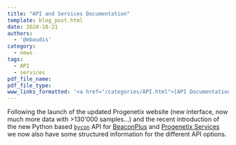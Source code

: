 ```yaml
---
title: "API and Services Documentation"
template: blog_post.html
date: 2020-10-21
authors:
  - '@mbaudis'
category:
  - news
tags:
  - API
  - services
pdf_file_name:
pdf_file_type:
www_links_formatted: '<a href="/categories/API.html">[API Documentation]</a>'
---
```



Following the launch of the updated Progenetix website (new interface, now much
more data with >130'000 samples...) and the recent introduction of the new
Python based [`bycon`](http://github.com/progenetix/bycon) API for [BeaconPlus](http://beacon.progenetix.org/ui/) and [Progenetix Services](/doc/services/services.html)
we now also have some structured information for the different API options.

